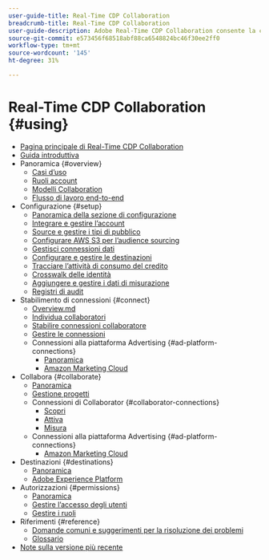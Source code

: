```yaml
---
user-guide-title: Real-Time CDP Collaboration
breadcrumb-title: Real-Time CDP Collaboration
user-guide-description: Adobe Real-Time CDP Collaboration consente la condivisione continua e sicura dei dati e la collaborazione tra inserzionisti e editori, semplificando le informazioni sul pubblico in tempo reale e le strategie di marketing personalizzate.
source-git-commit: e573456f68518abf88ca6548824bc46f30ee2ff0
workflow-type: tm+mt
source-wordcount: '145'
ht-degree: 31%

---
```



# Real-Time CDP Collaboration {#using}

* [Pagina principale di Real-Time CDP Collaboration](./home.md)
* [Guida introduttiva](./quick-start-guide.md)
* Panoramica {#overview}
   * [Casi d’uso](./overview/use-cases.md)
   * [Ruoli account](./overview/roles.md)
   * [Modelli Collaboration](./overview/collaboration-patterns.md)
   * [Flusso di lavoro end-to-end](./overview/end-to-end-workflow.md)
* Configurazione {#setup}
   * [Panoramica della sezione di configurazione](./setup/setup-overview.md)
   * [Integrare e gestire l’account](./setup/onboard-account.md)
   * [Source e gestire i tipi di pubblico](./setup/onboard-audiences.md)
   * [Configurare AWS S3 per l’audience sourcing](./setup/configure-aws-s3-audience-sourcing.md)
   * [Gestisci connessioni dati](./setup/manage-data-connection.md)
   * [Configurare e gestire le destinazioni](./setup/manage-destinations.md)
   * [Tracciare l’attività di consumo del credito](/help/guide/setup/my-activity.md)
   * [Crosswalk delle identità](./setup/identity-crosswalk.md)
   * [Aggiungere e gestire i dati di misurazione](./setup/onboard-measurement-data.md)
   * [Registri di audit](./setup/audit-logs.md)
* Stabilimento di connessioni {#connect}
   * [Overview.md](./connect/overview.md)
   * [Individua collaboratori](./connect/discover-collaborators.md)
   * [Stabilire connessioni collaboratore](./connect/establishing-connections.md)
   * [Gestire le connessioni](./connect/manage-connections.md)
   * Connessioni alla piattaforma Advertising {#ad-platform-connections}
      * [Panoramica](./connect/advertising-platforms/overview.md)
      * [Amazon Marketing Cloud](./connect/advertising-platforms/amc.md)
* Collabora {#collaborate}
   * [Panoramica](./collaborate/overview.md)
   * [Gestione progetti](./collaborate/manage-projects.md)
   * Connessioni di Collaborator {#collaborator-connections}
      * [Scopri](./collaborate/discover.md)
      * [Attiva](./collaborate/activate.md)
      * [Misura](./collaborate/measure.md)
   * Connessioni alla piattaforma Advertising {#ad-platform-connections}
      * [Amazon Marketing Cloud](./collaborate/advertising-platforms/amc.md)
* Destinazioni {#destinations}
   * [Panoramica](./destinations/overview.md)
   * [Adobe Experience Platform](./destinations/experience-platform.md)
* Autorizzazioni {#permissions}
   * [Panoramica](./permissions/overview.md)
   * [Gestire l’accesso degli utenti](./permissions/manage-user-access.md)
   * [Gestire i ruoli](./permissions/manage-roles.md)
* Riferimenti {#reference}
   * [Domande comuni e suggerimenti per la risoluzione dei problemi](./faqs/common-questions.md)
   * [Glossario](./glossary.md)
* [Note sulla versione più recente](./release-notes/latest.md)
